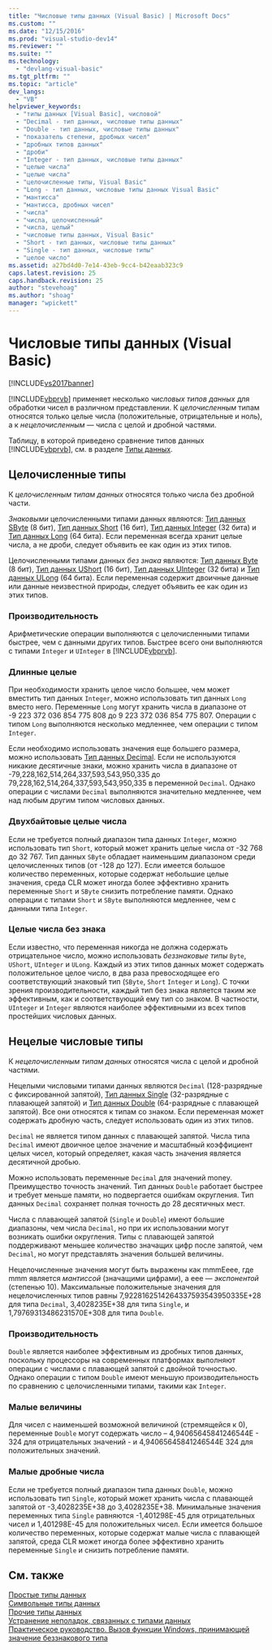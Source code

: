```yaml
---
title: "Числовые типы данных (Visual Basic) | Microsoft Docs"
ms.custom: ""
ms.date: "12/15/2016"
ms.prod: "visual-studio-dev14"
ms.reviewer: ""
ms.suite: ""
ms.technology: 
  - "devlang-visual-basic"
ms.tgt_pltfrm: ""
ms.topic: "article"
dev_langs: 
  - "VB"
helpviewer_keywords: 
  - "типы данных [Visual Basic], числовой"
  - "Decimal - тип данных, числовые типы данных"
  - "Double - тип данных, числовые типы данных"
  - "показатель степени, дробных чисел"
  - "дробных типов данных"
  - "дроби"
  - "Integer - тип данных, числовые типы данных"
  - "целые числа"
  - "целые числа"
  - "целочисленные типы, Visual Basic"
  - "Long - тип данных, числовые типы данных Visual Basic"
  - "мантисса"
  - "мантисса, дробных чисел"
  - "числа"
  - "числа, целочисленный"
  - "числа, целый"
  - "числовые типы данных, Visual Basic"
  - "Short - тип данных, числовые типы данных"
  - "Single - тип данных, числовые типы"
  - "целое число"
ms.assetid: a27bd4d0-7e14-43eb-9cc4-b42eaab323c9
caps.latest.revision: 25
caps.handback.revision: 25
author: "stevehoag"
ms.author: "shoag"
manager: "wpickett"
---
```

# Числовые типы данных (Visual Basic)
[!INCLUDE[vs2017banner](../../../../csharp/includes/vs2017banner.md)]

[!INCLUDE[vbprvb](../../../../csharp/programming-guide/concepts/linq/includes/vbprvb_md.md)] применяет несколько *числовых типов данных* для обработки чисел в различном представлении.  К *целочисленным* типам относятся только целые числа \(положительные, отрицательные и ноль\), а к *нецелочисленным* — числа с целой и дробной частями.  
  
 Таблицу, в которой приведено сравнение типов данных [!INCLUDE[vbprvb](../../../../csharp/programming-guide/concepts/linq/includes/vbprvb_md.md)], см. в разделе [Типы данных](../../../../visual-basic/language-reference/data-types/data-type-summary.md).  
  
## Целочисленные типы  
 К *целочисленным типам данных* относятся только числа без дробной части.  
  
 *Знаковыми* целочисленными типами данных являются: [Тип данных SByte](../../../../visual-basic/language-reference/data-types/sbyte-data-type.md) \(8 бит\), [Тип данных Short](../../../../visual-basic/language-reference/data-types/short-data-type.md) \(16 бит\), [Тип данных Integer](../../../../visual-basic/language-reference/data-types/integer-data-type.md) \(32 бита\) и [Тип данных Long](../../../../visual-basic/language-reference/data-types/long-data-type.md) \(64 бита\).  Если переменная всегда хранит целые числа, а не дроби, следует объявить ее как один из этих типов.  
  
 Целочисленными типами данных *без знака* являются: [Тип данных Byte](../../../../visual-basic/language-reference/data-types/byte-data-type.md) \(8 бит\), [Тип данных UShort](../../../../visual-basic/language-reference/data-types/ushort-data-type.md) \(16 бит\), [Тип данных UInteger](../../../../visual-basic/language-reference/data-types/uinteger-data-type.md) \(32 бита\) и [Тип данных ULong](../../../../visual-basic/language-reference/data-types/ulong-data-type.md) \(64 бита\).  Если переменная содержит двоичные данные или данные неизвестной природы, следует объявить ее как один из этих типов.  
  
### Производительность  
 Арифметические операции выполняются с целочисленными типами быстрее, чем с данными других типов.  Быстрее всего они выполняются с типами `Integer` и `UInteger` в [!INCLUDE[vbprvb](../../../../csharp/programming-guide/concepts/linq/includes/vbprvb_md.md)].  
  
### Длинные целые  
 При необходимости хранить целое число большее, чем может вместить тип данных `Integer`, можно использовать тип данных `Long` вместо него.  Переменные `Long` могут хранить числа в диапазоне от \-9 223 372 036 854 775 808 до 9 223 372 036 854 775 807.  Операции с типом `Long` выполняются несколько медленнее, чем операции с типом `Integer`.  
  
 Если необходимо использовать значения еще большего размера, можно использовать [Тип данных Decimal](../../../../visual-basic/language-reference/data-types/decimal-data-type.md).  Если не используются никакие десятичные знаки, можно хранить числа в диапазоне от \-79,228,162,514,264,337,593,543,950,335 до 79,228,162,514,264,337,593,543,950,335 в переменной `Decimal`.  Однако операции с числами `Decimal` выполняются значительно медленнее, чем над любым другим типом числовых данных.  
  
### Двухбайтовые целые числа  
 Если не требуется полный диапазон типа данных `Integer`, можно использовать тип `Short`, который может хранить целые числа от \-32 768 до 32 767.  Тип данных `SByte` обладает наименьшим диапазоном среди целочисленных типов \(от \-128 до 127\).  Если имеется большое количество переменных, которые содержат небольшие целые значения, среда CLR может иногда более эффективно хранить переменные `Short` и `SByte` снизить потребление памяти.  Однако операции с типами `Short` и `SByte` выполняются медленнее, чем с данными типа `Integer`.  
  
### Целые числа без знака  
 Если известно, что переменная никогда не должна содержать отрицательное число, можно использовать *беззнаковые типы* `Byte`, `UShort`, `UInteger` и `ULong`.  Каждый из этих типов данных может содержать положительное целое число, в два раза превосходящее его соответствующий знаковый тип \(`SByte`, `Short` `Integer` и `Long`\).  С точки зрения производительности, каждый тип без знака является таким же эффективным, как и соответствующий ему тип со знаком.  В частности, `UInteger` и `Integer` являются наиболее эффективными из всех типов простейших числовых данных.  
  
## Нецелые числовые типы  
 К *нецелочисленным типам данных* относятся числа с целой и дробной частями.  
  
 Нецелыми числовыми типами данных являются `Decimal` \(128\-разрядные с фиксированной запятой\), [Тип данных Single](../../../../visual-basic/language-reference/data-types/single-data-type.md) \(32\-разрядные с плавающей запятой\) и [Тип данных Double](../../../../visual-basic/language-reference/data-types/double-data-type.md) \(64\-разрядные с плавающей запятой\).  Все они относятся к типам со знаком.  Если переменная может содержать дробную часть, следует использовать один из этих типов.  
  
 `Decimal` не является типом данных с плавающей запятой.  Числа типа `Decimal` имеют двоичное целое значение и масштабный коэффициент целых чисел, который определяет, какая часть значения является десятичной дробью.  
  
 Можно использовать переменные `Decimal` для значений money.  Преимущество точность значений.  Тип данных `Double` работает быстрее и требует меньше памяти, но подвергается ошибкам округления.  Тип данных `Decimal` сохраняет полная точность до 28 десятичных мест.  
  
 Числа с плавающей запятой \(`Single` и `Double`\) имеют большие диапазоны, чем числа `Decimal`, но при их использовании могут возникать ошибки округления.  Типы с плавающей запятой поддерживают меньшее количество значащих цифр после запятой, чем `Decimal`, но могут представлять значения большей величины.  
  
 Нецелочисленные значения могут быть выражены как mmmEeee, где mmm является *мантиссой* \(значащими цифрами\), а eee — *экспонентой* \(степенью 10\).  Максимальные положительные значения для нецелочисленных типов равны 7,9228162514264337593543950335E\+28 для типа `Decimal`, 3,4028235E\+38 для типа `Single`, и 1,79769313486231570E\+308 для типа `Double`.  
  
### Производительность  
 `Double` является наиболее эффективным из дробных типов данных, поскольку процессоры на современных платформах выполняют операции с числами с плавающей запятой с двойной точностью.  Однако операции с типом `Double` имеют меньшую производительность по сравнению с целочисленными типами, такими как `Integer`.  
  
### Малые величины  
 Для чисел с наименьшей возможной величиной \(стремящейся к 0\), переменные `Double` могут содержать число – 4,94065645841246544E \- 324 для отрицательных значений \- и 4,94065645841246544E 324 для положительных значений.  
  
### Малые дробные числа  
 Если не требуется полный диапазон типа данных `Double`, можно использовать тип `Single`, который может хранить числа с плавающей запятой от \-3,4028235E\+38 до 3,4028235E\+38.  Минимальные значения переменных типа `Single` равняются \-1,401298E\-45 для отрицательных чисел и 1,401298E\-45 для положительных чисел.  Если имеется большое количество переменных, которые содержат малые числа с плавающей запятой, среда CLR может иногда более эффективно хранить переменные `Single` и снизить потребление памяти.  
  
## См. также  
 [Простые типы данных](../../../../visual-basic/programming-guide/language-features/data-types/elementary-data-types.md)   
 [Символьные типы данных](../../../../visual-basic/programming-guide/language-features/data-types/character-data-types.md)   
 [Прочие типы данных](../../../../visual-basic/programming-guide/language-features/data-types/miscellaneous-data-types.md)   
 [Устранение неполадок, связанных с типами данных](../../../../visual-basic/programming-guide/language-features/data-types/troubleshooting-data-types.md)   
 [Практическое руководство. Вызов функции Windows, принимающей значение беззнакового типа](../../../../visual-basic/programming-guide/com-interop/how-to-call-a-windows-function-that-takes-unsigned-types.md)